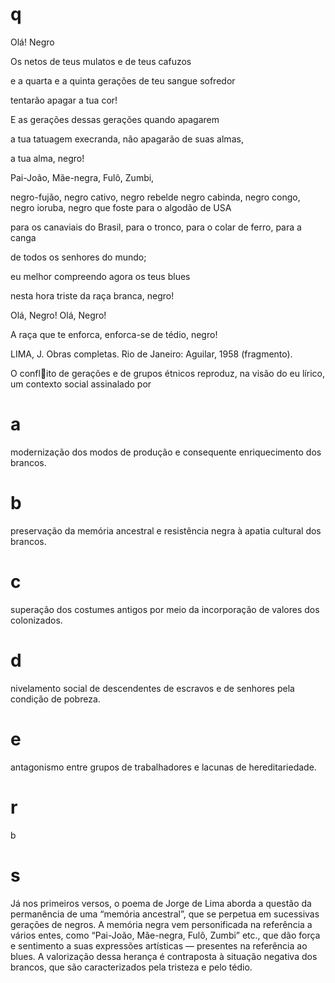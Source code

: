 # q
Olá! Negro

Os netos de teus mulatos e de teus cafuzos

e a quarta e a quinta gerações de teu sangue sofredor

tentarão apagar a tua cor!

E as gerações dessas gerações quando apagarem

a tua tatuagem execranda, não apagarão de suas almas,

a tua alma, negro!

Pai-João, Mãe-negra, Fulô, Zumbi,

negro-fujão, negro cativo, negro rebelde negro cabinda, negro congo, negro ioruba, negro que foste para o algodão de USA

para os canaviais do Brasil, para o tronco, para o colar de ferro, para a canga

de todos os senhores do mundo;

eu melhor compreendo agora os teus blues

nesta hora triste da raça branca, negro!

Olá, Negro! Olá, Negro!

A raça que te enforca, enforca-se de tédio, negro!

LIMA, J. Obras completas. Rio de Janeiro: Aguilar, 1958 (fragmento).

O conflito de gerações e de grupos étnicos reproduz, na visão do eu lírico, um contexto social assinalado por

# a
modernização dos modos de produção e consequente enriquecimento dos brancos.

# b
preservação da memória ancestral e resistência negra à apatia cultural dos brancos.

# c
superação dos costumes antigos por meio da incorporação de valores dos colonizados.

# d
nivelamento social de descendentes de escravos e de senhores pela condição de pobreza.

# e
antagonismo entre grupos de trabalhadores e lacunas de hereditariedade.

# r
b

# s
Já nos primeiros versos, o poema de Jorge de Lima aborda a questão da permanência de uma “memória ancestral”, que se perpetua em sucessivas gerações de negros. A memória negra vem personificada na referência a vários entes, como “Pai-João, Mãe-negra, Fulô, Zumbi” etc., que dão força e sentimento a suas expressões artísticas — presentes na referência ao blues. A valorização dessa herança é contraposta à situação negativa dos brancos, que são caracterizados pela tristeza e pelo tédio.
